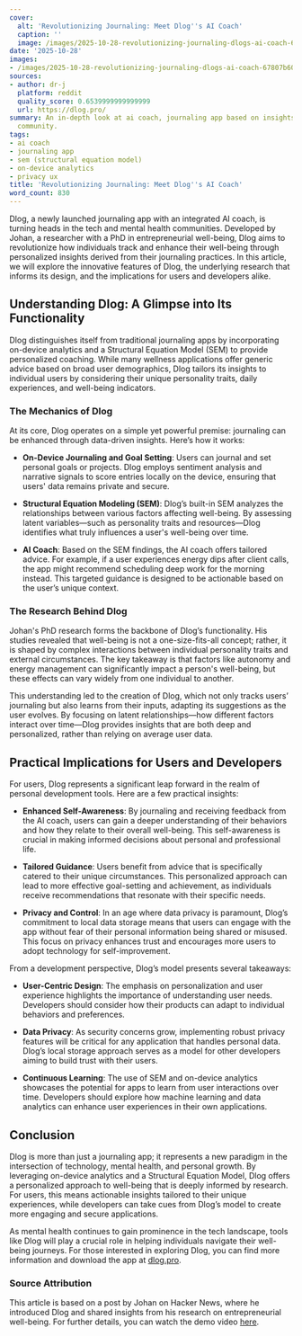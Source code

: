 ```yaml
---
cover:
  alt: 'Revolutionizing Journaling: Meet Dlog''s AI Coach'
  caption: ''
  image: /images/2025-10-28-revolutionizing-journaling-dlogs-ai-coach-67807b60b1b9.png
date: '2025-10-28'
images:
- /images/2025-10-28-revolutionizing-journaling-dlogs-ai-coach-67807b60b1b9-icon.png
sources:
- author: dr-j
  platform: reddit
  quality_score: 0.6539999999999999
  url: https://dlog.pro/
summary: An in-depth look at ai coach, journaling app based on insights from the tech
  community.
tags:
- ai coach
- journaling app
- sem (structural equation model)
- on-device analytics
- privacy ux
title: 'Revolutionizing Journaling: Meet Dlog''s AI Coach'
word_count: 830
---
```


Dlog, a newly launched journaling app with an integrated AI coach, is turning heads in the tech and mental health communities. Developed by Johan, a researcher with a PhD in entrepreneurial well-being, Dlog aims to revolutionize how individuals track and enhance their well-being through personalized insights derived from their journaling practices. In this article, we will explore the innovative features of Dlog, the underlying research that informs its design, and the implications for users and developers alike.

## Understanding Dlog: A Glimpse into Its Functionality

Dlog distinguishes itself from traditional journaling apps by incorporating on-device analytics and a Structural Equation Model (SEM) to provide personalized coaching. While many wellness applications offer generic advice based on broad user demographics, Dlog tailors its insights to individual users by considering their unique personality traits, daily experiences, and well-being indicators.

### The Mechanics of Dlog

At its core, Dlog operates on a simple yet powerful premise: journaling can be enhanced through data-driven insights. Here’s how it works:

- **On-Device Journaling and Goal Setting**: Users can journal and set personal goals or projects. Dlog employs sentiment analysis and narrative signals to score entries locally on the device, ensuring that users' data remains private and secure.

- **Structural Equation Modeling (SEM)**: Dlog’s built-in SEM analyzes the relationships between various factors affecting well-being. By assessing latent variables—such as personality traits and resources—Dlog identifies what truly influences a user's well-being over time.

- **AI Coach**: Based on the SEM findings, the AI coach offers tailored advice. For example, if a user experiences energy dips after client calls, the app might recommend scheduling deep work for the morning instead. This targeted guidance is designed to be actionable based on the user’s unique context.

### The Research Behind Dlog

Johan's PhD research forms the backbone of Dlog’s functionality. His studies revealed that well-being is not a one-size-fits-all concept; rather, it is shaped by complex interactions between individual personality traits and external circumstances. The key takeaway is that factors like autonomy and energy management can significantly impact a person's well-being, but these effects can vary widely from one individual to another.

This understanding led to the creation of Dlog, which not only tracks users’ journaling but also learns from their inputs, adapting its suggestions as the user evolves. By focusing on latent relationships—how different factors interact over time—Dlog provides insights that are both deep and personalized, rather than relying on average user data.

## Practical Implications for Users and Developers

For users, Dlog represents a significant leap forward in the realm of personal development tools. Here are a few practical insights:

- **Enhanced Self-Awareness**: By journaling and receiving feedback from the AI coach, users can gain a deeper understanding of their behaviors and how they relate to their overall well-being. This self-awareness is crucial in making informed decisions about personal and professional life.

- **Tailored Guidance**: Users benefit from advice that is specifically catered to their unique circumstances. This personalized approach can lead to more effective goal-setting and achievement, as individuals receive recommendations that resonate with their specific needs.

- **Privacy and Control**: In an age where data privacy is paramount, Dlog’s commitment to local data storage means that users can engage with the app without fear of their personal information being shared or misused. This focus on privacy enhances trust and encourages more users to adopt technology for self-improvement.

From a development perspective, Dlog’s model presents several takeaways:

- **User-Centric Design**: The emphasis on personalization and user experience highlights the importance of understanding user needs. Developers should consider how their products can adapt to individual behaviors and preferences.

- **Data Privacy**: As security concerns grow, implementing robust privacy features will be critical for any application that handles personal data. Dlog’s local storage approach serves as a model for other developers aiming to build trust with their users.

- **Continuous Learning**: The use of SEM and on-device analytics showcases the potential for apps to learn from user interactions over time. Developers should explore how machine learning and data analytics can enhance user experiences in their own applications.

## Conclusion

Dlog is more than just a journaling app; it represents a new paradigm in the intersection of technology, mental health, and personal growth. By leveraging on-device analytics and a Structural Equation Model, Dlog offers a personalized approach to well-being that is deeply informed by research. For users, this means actionable insights tailored to their unique experiences, while developers can take cues from Dlog’s model to create more engaging and secure applications.

As mental health continues to gain prominence in the tech landscape, tools like Dlog will play a crucial role in helping individuals navigate their well-being journeys. For those interested in exploring Dlog, you can find more information and download the app at [dlog.pro](https://dlog.pro/).

### Source Attribution

This article is based on a post by Johan on Hacker News, where he introduced Dlog and shared insights from his research on entrepreneurial well-being. For further details, you can watch the demo video [here](https://www.youtube.com/watch?v=74C4P8I164M).